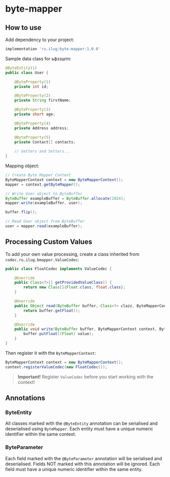 # byte-mapper

## How to use

Add dependency to your project:
```groovy
implementation 'ru.ilug:byte-mapper:1.0.0'
```

Sample data class for ьфззштп:
```java
@ByteEntity(1)
public class User {

    @ByteProperty(1)
    private int id;

    @ByteProperty(2)
    private String firstName;

    @ByteProperty(3)
    private short age;

    @ByteProperty(4)
    private Address address;

    @ByteProperty(5)
    private Contact[] contacts;
    
    // Getters and Setters...
}
```

Mapping object:
```java
// Create Byte Mapper Context
ByteMapperContext context = new ByteMapperContext();
mapper = context.getByteMapper();

// Write User object to ByteBuffer
ByteBuffer exampleBuffer = ByteBuffer.allocate(1024);
mapper.write(exampleBuffer, user);

buffer.flip();

// Read User object from ByteBuffer
user = mapper.read(exampleBuffer);
```

## Processing Custom Values

To add your own value processing, create a class inherited from `codec.ru.ilug.bmapper.ValueCodec`:

```java
public class FloatCodec implements ValueCodec {

    @Override
    public Class<?>[] getProvidedValueClass() {
        return new Class[]{Float.class, float.class};
    }

    @Override
    public Object read(ByteBuffer buffer, Class<?> clazz, ByteMapperContext context, ByteMapper mapper) {
        return buffer.getFloat();
    }

    @Override
    public void write(ByteBuffer buffer, ByteMapperContext context, ByteMapper mapper, Object value) {
        buffer.putFloat((Float) value);
    }
}
```

Then register it with the `ByteMapperContext`:

```java
ByteMapperContext context = new ByteMapperContext();
context.registerValueCodec(new FloatCodec());
```

> **Important!** Register `ValueCodec` before you start working with the context!

## Annotations

### ByteEntity

All classes marked with the `@ByteEntity` annotation can be serialised and deserialised using `ByteMapper`. Each entity must have a unique numeric identifier within the same context.

### ByteParameter

Each field marked with the `@ByteParameter` annotation will be serialised and deserialised. Fields NOT marked with this annotation will be ignored. Each field must have a unique numeric identifier within the same entity.
